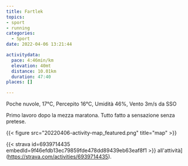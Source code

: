 ```yaml
---
title: Fartlek 
topics:
- sport
- running
categories: 
  - Sport
date: 2022-04-06 13:21:44

activitydata:
  pace: 4:46min/km
  elevation: 40mt
  distance: 10.01km
  duration: 47:40
places: []

---
```


Poche nuvole, 17°C, Percepito 16°C, Umidità 46%, Vento 3m/s da SSO

<!--more-->

Primo lavoro dopo la mezza maratona. Tutto fatto a sensazione senza pretese.

{{<  figure src="20220406-activity-map_featured.png" title="map" >}}

{{< strava id=6939714435 embedId=9f46efdb13ec79859fde478dd89439eb63eaf8f1 >}} all'attività](https://strava.com/activities/6939714435).
